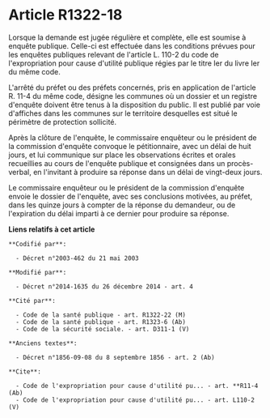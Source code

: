 # Article R1322-18

Lorsque la demande est jugée régulière et complète, elle est soumise à enquête publique. Celle-ci est effectuée dans les
conditions prévues pour les enquêtes publiques relevant de l'article L. 110-2 du code de l'expropriation pour cause d'utilité
publique régies par le titre Ier du livre Ier du même code. 

L'arrêté du préfet ou des préfets concernés, pris en application de l'article R. 11-4 du même code, désigne les communes où
un dossier et un registre d'enquête doivent être tenus à la disposition du public. Il est publié par voie d'affiches dans les
communes sur le territoire desquelles est situé le périmètre de protection sollicité. 

Après la clôture de l'enquête, le commissaire enquêteur ou le président de la commission d'enquête convoque le pétitionnaire,
avec un délai de huit jours, et lui communique sur place les observations écrites et orales recueillies au cours de l'enquête
publique et consignées dans un procès-verbal, en l'invitant à produire sa réponse dans un délai de vingt-deux jours. 

Le commissaire enquêteur ou le président de la commission d'enquête envoie le dossier de l'enquête, avec ses conclusions
motivées, au préfet, dans les quinze jours à compter de la réponse du demandeur, ou de l'expiration du délai imparti à ce
dernier pour produire sa réponse.

**Liens relatifs à cet article**

	**Codifié par**:

	  - Décret n°2003-462 du 21 mai 2003

	**Modifié par**:

	  - Décret n°2014-1635 du 26 décembre 2014 - art. 4

	**Cité par**:

	  - Code de la santé publique - art. R1322-22 (M)
	  - Code de la santé publique - art. R1323-6 (Ab)
	  - Code de la sécurité sociale. - art. D311-1 (V)

	**Anciens textes**:

	  - Décret n°1856-09-08 du 8 septembre 1856 - art. 2 (Ab)

	**Cite**:

	  - Code de l'expropriation pour cause d'utilité pu... - art. **R11-4 (Ab)
	  - Code de l'expropriation pour cause d'utilité pu... - art. L110-2 (V)
